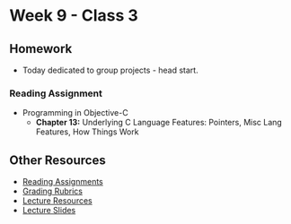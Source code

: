 # Week 9 - Class 3
## Homework

* Today dedicated to group projects - head start.

### Reading Assignment
* Programming in Objective-C
  * **Chapter 13:** Underlying C Language Features: Pointers, Misc Lang Features, How Things Work

## Other Resources
* [Reading Assignments](../../Resources/ra-grading-standard/)
* [Grading Rubrics](../../Resources/)
* [Lecture Resources](lecture/)
* [Lecture Slides](https://www.icloud.com/keynote/000P80wi4TokLVnhVdqmMY2LA#Week9-Class3)

